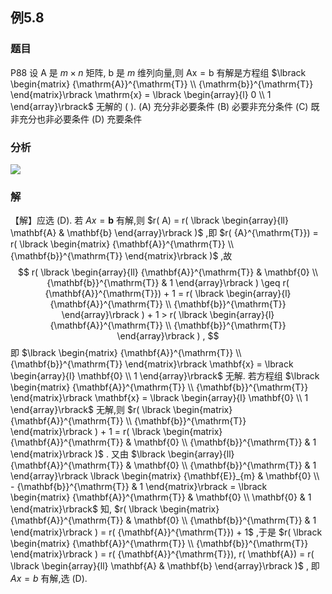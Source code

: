 ## 例5.8
### 题目
P88 设 $\mathrm{A}$ 是 $m \times n$ 矩阵, $\mathrm{b}$ 是 $m$ 维列向量,则 $\mathrm{{Ax}} = \mathrm{b}$ 有解是方程组 $\lbrack \begin{matrix} {\mathrm{A}}^{\mathrm{T}} \\ {\mathrm{b}}^{\mathrm{T}} \end{matrix}\rbrack \mathrm{x} = \lbrack \begin{array}{l} 0 \\ 1 \end{array}\rbrack$ 无解的
( ).
(A) 充分非必要条件 
(B) 必要非充分条件
(C) 既非充分也非必要条件 
(D) 充要条件
### 分析
![](https://img.hwenyi.tech/202410182207063.webp)
### 解
【解】应选 (D).
若 ${Ax} = \mathbf{b}$ 有解,则 $r( A) = r( \lbrack \begin{array}{ll} \mathbf{A} & \mathbf{b} \end{array}\rbrack )$ ,即 $r( {A}^{\mathrm{T}}) = r( \lbrack \begin{matrix} {\mathbf{A}}^{\mathrm{T}} \\ {\mathbf{b}}^{\mathrm{T}} \end{matrix}\rbrack )$ ,故
$$
r( \lbrack \begin{array}{ll} {\mathbf{A}}^{\mathrm{T}} & \mathbf{0} \\ {\mathbf{b}}^{\mathrm{T}} & 1 \end{array}\rbrack ) \geq r( {\mathbf{A}}^{\mathrm{T}}) + 1 = r( \lbrack \begin{array}{l} {\mathbf{A}}^{\mathrm{T}} \\ {\mathbf{b}}^{\mathrm{T}} \end{array}\rbrack ) + 1 > r( \lbrack \begin{array}{l} {\mathbf{A}}^{\mathrm{T}} \\ {\mathbf{b}}^{\mathrm{T}} \end{array}\rbrack ) ,
$$
即 $\lbrack \begin{matrix} {\mathbf{A}}^{\mathrm{T}} \\ {\mathbf{b}}^{\mathrm{T}} \end{matrix}\rbrack \mathbf{x} = \lbrack \begin{array}{l} \mathbf{0} \\ 1 \end{array}\rbrack$ 无解.
若方程组 $\lbrack \begin{matrix} {\mathbf{A}}^{\mathrm{T}} \\ {\mathbf{b}}^{\mathrm{T}} \end{matrix}\rbrack \mathbf{x} = \lbrack \begin{array}{l} \mathbf{0} \\ 1 \end{array}\rbrack$ 无解,则 $r( \lbrack \begin{matrix} {\mathbf{A}}^{\mathrm{T}} \\ {\mathbf{b}}^{\mathrm{T}} \end{matrix}\rbrack ) + 1 = r( \lbrack \begin{matrix} {\mathbf{A}}^{\mathrm{T}} & \mathbf{0} \\ {\mathbf{b}}^{\mathrm{T}} & 1 \end{matrix}\rbrack )$ .
又由 $\lbrack \begin{array}{ll} {\mathbf{A}}^{\mathrm{T}} & \mathbf{0} \\ {\mathbf{b}}^{\mathrm{T}} & 1 \end{array}\rbrack \lbrack \begin{matrix} {\mathbf{E}}_{m} & \mathbf{0} \\ - {\mathbf{b}}^{\mathrm{T}} & 1 \end{matrix}\rbrack = \lbrack \begin{matrix} {\mathbf{A}}^{\mathrm{T}} & \mathbf{0} \\ \mathbf{0} & 1 \end{matrix}\rbrack$ 知, $r( \lbrack \begin{matrix} {\mathbf{A}}^{\mathrm{T}} & \mathbf{0} \\ {\mathbf{b}}^{\mathrm{T}} & 1 \end{matrix}\rbrack ) = r( {\mathbf{A}}^{\mathrm{T}}) + 1$ ,于是 $r( \lbrack \begin{matrix} {\mathbf{A}}^{\mathrm{T}} \\ {\mathbf{b}}^{\mathrm{T}} \end{matrix}\rbrack ) = r( {\mathbf{A}}^{\mathrm{T}}), r( \mathbf{A}) = r( \lbrack \begin{array}{ll} \mathbf{A} & \mathbf{b} \end{array}\rbrack )$ , 即 ${Ax} = b$ 有解,选 (D).